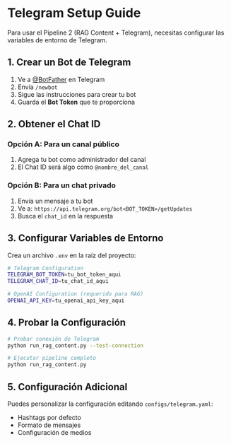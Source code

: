 # Telegram Setup Guide

Para usar el Pipeline 2 (RAG Content + Telegram), necesitas configurar las variables de entorno de Telegram.

## 1. Crear un Bot de Telegram

1. Ve a [@BotFather](https://t.me/botfather) en Telegram
2. Envía `/newbot`
3. Sigue las instrucciones para crear tu bot
4. Guarda el **Bot Token** que te proporciona

## 2. Obtener el Chat ID

### Opción A: Para un canal público
1. Agrega tu bot como administrador del canal
2. El Chat ID será algo como `@nombre_del_canal`

### Opción B: Para un chat privado
1. Envía un mensaje a tu bot
2. Ve a: `https://api.telegram.org/bot<BOT_TOKEN>/getUpdates`
3. Busca el `chat_id` en la respuesta

## 3. Configurar Variables de Entorno

Crea un archivo `.env` en la raíz del proyecto:

```bash
# Telegram Configuration
TELEGRAM_BOT_TOKEN=tu_bot_token_aqui
TELEGRAM_CHAT_ID=tu_chat_id_aqui

# OpenAI Configuration (requerido para RAG)
OPENAI_API_KEY=tu_openai_api_key_aqui
```

## 4. Probar la Configuración

```bash
# Probar conexión de Telegram
python run_rag_content.py --test-connection

# Ejecutar pipeline completo
python run_rag_content.py
```

## 5. Configuración Adicional

Puedes personalizar la configuración editando `configs/telegram.yaml`:

- Hashtags por defecto
- Formato de mensajes
- Configuración de medios 